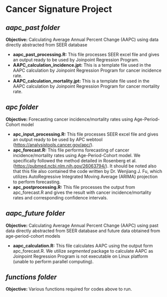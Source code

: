 # Cancer Signature Project

## *aapc_past folder*
**Objective:** Calculating Average Annual Percent Change (AAPC) using data directly abstracted from SEER database
- **aapc_past_processing.R:** This file processes SEER excel file and gives an output ready to be used by Joinpoint Regression Program.
- **AAPC_calculation_incidence.jpt:** This is a template file used in the AAPC calculation by Joinpoint Regression Program for cancer incidence rate.
- **AAPC_calculation_mortality.jpt:** This is a template file used in the AAPC calculation by Joinpoint Regression Program for cancer mortality rate.

## *apc folder*
**Objective:** Forecasting cancer incidence/mortality rates using Age-Period-Cohort model 
- **apc_input_processing.R:** This file processes SEER excel file and gives an output ready to be used by APC webtool (https://analysistools.cancer.gov/apc/).
- **apc_forecast.R:** This file performs forecasting of cancer incidence/mortality rates using Age-Period-Cohort model. We specifically followed the method detailed in Rosenberg et al. (https://pubmed.ncbi.nlm.nih.gov/26063794/). It should be noted also that this file also contained the code written by Dr. Wenjiang J. Fu, which utilizes AutoRegressive Integrated Moving Average (ARIMA) projection to perform forecasting. 
- **apc_postprocessing.R:** This file processes the output from apc_forecast.R and gives the result with cancer incidence/mortality rates and corresponding confidence intervals.

## *aapc_future folder*
**Objective:** Calculating Average Annual Percent Change (AAPC) using past data directly abstracted from SEER database and future data obtained from age-period-cohort models
- **aapc_calculation.R:** This file calculates AAPC using the output form apc_forecast.R. We utilize *segmented* package to calculate AAPC as Joinpoint Regression Program is not executable on Linux platform (unable to perform parallel computing). 

## *functions folder*
**Objective:** Various functions required for codes above to run.
